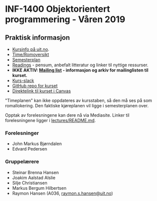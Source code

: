 INF-1400 Objektorientert programmering - Våren 2019
================================


Praktisk informasjon
--------------

* [Kursinfo på uit.no](http://uit.no/studiekatalog/emner/2019/var/inf-1400-1). 
* [Time/Romoversikt](http://timeplan.uit.no/emne_timeplan.php?year=2019&module[]=INF-1400-1#week-1)
* [Semesterplan](semesterplan.md)
* [Readings](readings.md) - pensum, anbefalt litteratur og linker til nyttige ressurser.
* **IKKE AKTIV: [Mailing list](https://list.uit.no/sympa/info/inf-1400-s17) - informasjon og arkiv for mailinglisten til kurset.**
* [Kurs-slack](https://uit-inf-1400-2019.slack.com)
* [GitHub repo for kurset](https://github.com/uit-inf-1400-2019/uit-inf-1400-2019.github.io) 
* [Direktelink til kurset i Canvas](https://uit.instructure.com/courses/11589)

"Timeplanen" kan ikke oppdateres av kursstaben, så den må ses på som romallokering. Den faktiske kjøreplanen vil ligge i semesterplanen over.

Opptak av forelesningene kan dere nå via Mediasite. Linker til forelesningene ligger i [lectures/README.md](lectures/README.md).


### Forelesninger
- John Markus Bjørndalen
- Edvard Pedersen

### Gruppelærere
- Steinar Brenna Hansen
- Joakim Aalstad Alslie
- Silje Christiansen
- Markus Bergum Hilbertsen
- Raymon Hansen (A036, [raymon.s.hansen@uit.no](mailto:raymon.s.hansen@uit.no))


